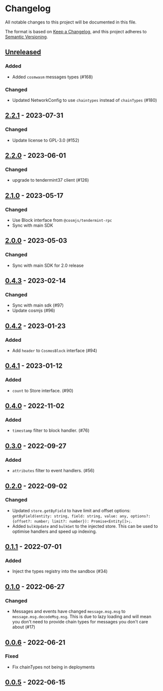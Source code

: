 # Changelog
All notable changes to this project will be documented in this file.

The format is based on [Keep a Changelog](https://keepachangelog.com/en/1.0.0/),
and this project adheres to [Semantic Versioning](https://semver.org/spec/v2.0.0.html).

## [Unreleased]
### Added
- Added `cosmwasm` messages types (#168)
### Changed
- Updated NetworkConfig to use `chaintypes` instead of `chainTypes` (#180)

## [2.2.1] - 2023-07-31
### Changed
- Update license to GPL-3.0 (#152)

## [2.2.0] - 2023-06-01
### Changed
- upgrade to tendermint37 client (#126)

## [2.1.0] - 2023-05-17
### Changed
- Use Block interface from `@cosmjs/tendermint-rpc`
- Sync with main SDK

## [2.0.0] - 2023-05-03
### Changed
- Sync with main SDK for 2.0 release

## [0.4.3] - 2023-02-14
### Changed
- Sync with main sdk (#97)
- Update cosmjs (#96)

## [0.4.2] - 2023-01-23
### Added
- Add `header` to `CosmosBlock` interface (#94)

## [0.4.1] - 2023-01-12
### Added
- `count` to Store interface. (#90)

## [0.4.0] - 2022-11-02
### Added
- `timestamp` filter to block handler. (#76)

## [0.3.0] - 2022-09-27
### Added
- `attributes` filter to event handlers. (#56)

## [0.2.0] - 2022-09-02
### Changed
- Updated `store.getByField` to have limit and offset options: `getByField(entity: string, field: string, value: any, options?: {offset?: number; limit?: number}): Promise<Entity[]>;`.
- Added `bulkUpdate` and `bulkGet` to the injected store. This can be used to optimise handlers and speed up indexing.

## [0.1.1] - 2022-07-01
### Added
- Inject the types registry into the sandbox (#34)

## [0.1.0] - 2022-06-27
### Changed
- Messages and events have changed `message.msg.msg` to `message.msg.decodeMsg.msg`. This is due to lazy loading and will mean you don't need to provide chain types for messages you don't care about (#17)

## [0.0.6] - 2022-06-21
### Fixed
- Fix chainTypes not being in deployments

## [0.0.5] - 2022-06-15
[Unreleased]: https://github.com/subquery/subql-cosmos/compare/types/2.2.1...HEAD
[2.2.1]: https://github.com/subquery/subql-cosmos/compare/types/2.2.0...types/2.2.1
[2.2.0]: https://github.com/subquery/subql-cosmos/compare/types/2.1.0...types/2.2.0
[2.1.0]: https://github.com/subquery/subql-cosmos/compare/types/2.0.0...types/2.1.0
[2.0.0]: https://github.com/subquery/subql-cosmos/compare/types/0.4.3...types/2.0.0
[0.4.3]: https://github.com/subquery/subql-cosmos/compare/types/0.4.2...types/0.4.3
[0.4.2]: https://github.com/subquery/subql-cosmos/compare/types/0.4.1...types/0.4.2
[0.4.1]: https://github.com/subquery/subql-cosmos/compare/types/0.4.0...types/0.4.1
[0.4.0]: https://github.com/subquery/subql-cosmos/compare/types/0.3.0...types/0.4.0
[0.3.0]: https://github.com/subquery/subql-cosmos/compare/types/0.2.0...types/0.3.0
[0.2.0]: https://github.com/subquery/subql-cosmos/compare/types/0.1.1...types/0.2.0
[0.1.1]: https://github.com/subquery/subql-cosmos/compare/types/0.1.0...types/0.1.1
[0.1.0]: https://github.com/subquery/subql-cosmos/compare/types/0.0.6...types/0.1.0
[0.0.6]: https://github.com/subquery/subql-cosmos/compare/types/0.0.5...types/0.0.6
[0.0.5]: https://github.com/subquery/subql-cosmos/tag/types/0.0.5
